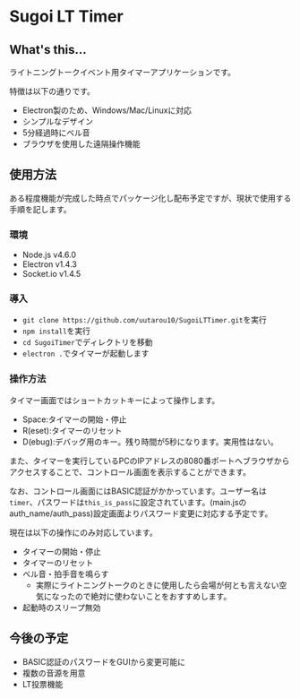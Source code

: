 # Sugoi LT Timer
## What's this...
ライトニングトークイベント用タイマーアプリケーションです。

特徴は以下の通りです。
* Electron製のため、Windows/Mac/Linuxに対応
* シンプルなデザイン
* 5分経過時にベル音
* ブラウザを使用した遠隔操作機能

## 使用方法
ある程度機能が完成した時点でパッケージ化し配布予定ですが、現状で使用する手順を記します。

### 環境
* Node.js v4.6.0
* Electron v1.4.3
* Socket.io v1.4.5

### 導入
* `git clone https://github.com/uutarou10/SugoiLTTimer.git`を実行
* `npm install`を実行
* `cd SugoiTimer`でディレクトリを移動
* `electron .`でタイマーが起動します

### 操作方法
タイマー画面ではショートカットキーによって操作します。
* Space:タイマーの開始・停止
* R(eset):タイマーのリセット
* D(ebug):デバッグ用のキー。残り時間が5秒になります。実用性はない。

また、タイマーを実行しているPCのIPアドレスの8080番ポートへブラウザからアクセスすることで、コントロール画面を表示することができます。

なお、コントロール画面にはBASIC認証がかかっています。ユーザー名は`timer`、パスワードは`this_is_pass`に設定されています。(main.jsのauth_name/auth_pass)設定画面よりパスワード変更に対応する予定です。

現在は以下の操作にのみ対応しています。
* タイマーの開始・停止
* タイマーのリセット
* ベル音・拍手音を鳴らす
    * 実際にライトニングトークのときに使用したら会場が何とも言えない空気になったので絶対に使わないことをおすすめします。
* 起動時のスリープ無効

## 今後の予定
* BASIC認証のパスワードをGUIから変更可能に
* 複数の音源を用意
* LT投票機能